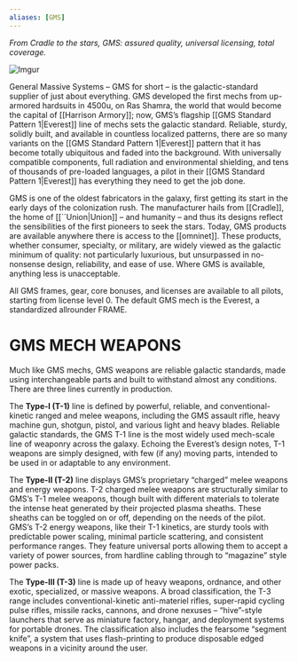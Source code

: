 ```yaml
---
aliases: [GMS]
---
```


*From Cradle to the stars, GMS: assured quality, universal licensing, total coverage.*

![Imgur](https://i.imgur.com/kbMhxNp.png)

General Massive Systems – GMS for short – is the galactic-standard supplier of just about everything. GMS developed the first mechs from up-armored hardsuits in 4500u, on Ras Shamra, the world that would become the capital of [[Harrison Armory]]; now, GMS’s flagship [[GMS Standard Pattern 1|Everest]] line of mechs sets the galactic standard. Reliable, sturdy, solidly built, and available in countless localized patterns, there are so many variants on the [[GMS Standard Pattern 1|Everest]] pattern that it has become totally ubiquitous and faded into the background. With universally compatible components, full radiation and environmental shielding, and tens of thousands of pre-loaded languages, a pilot in their [[GMS Standard Pattern 1|Everest]] has everything they need to get the job done. 

GMS is one of the oldest fabricators in the galaxy, first getting its start in the early days of the colonization rush. The manufacturer hails from [[Cradle]], the home of [[``Union|Union]] – and humanity – and thus its designs reflect the sensibilities of the first pioneers to seek the stars. Today, GMS products are available anywhere there is access to the [[omninet]]. These products, whether consumer, specialty, or military, are widely viewed as the galactic minimum of quality: not particularly luxurious, but unsurpassed in no-nonsense design, reliability, and ease of use. Where GMS is available, anything less is unacceptable. 

All GMS frames, gear, core bonuses, and licenses are available to all pilots, starting from license level 0. The default GMS mech is the Everest, a standardized allrounder FRAME.

# GMS MECH WEAPONS

Much like GMS mechs, GMS weapons are reliable galactic standards, made using interchangeable parts and built to withstand almost any conditions. There are three lines currently in production.

The **Type-I (T-1)** line is defined by powerful, reliable, and conventional-kinetic ranged and melee weapons, including the GMS assault rifle, heavy machine gun, shotgun, pistol, and various light and heavy blades. Reliable galactic standards, the GMS T-1 line is the most widely used mech-scale line of weaponry across the galaxy. Echoing the Everest’s design notes, T-1 weapons are simply designed, with few (if any) moving parts, intended to be used in or adaptable to any environment.

The **Type-II (T-2)** line displays GMS’s proprietary “charged” melee weapons and energy weapons. T-2 charged melee weapons are structurally similar to GMS’s T-1 melee weapons, though built with different materials to tolerate the intense heat generated by their projected plasma sheaths. These sheaths can be toggled on or off, depending on the needs of the pilot. GMS’s T-2 energy weapons, like their T-1 kinetics, are sturdy tools with predictable power scaling, minimal particle scattering, and consistent performance ranges. They feature universal ports allowing them to accept a variety of power sources, from hardline cabling through to “magazine” style power packs.

The **Type-III (T-3)** line is made up of heavy weapons, ordnance, and other exotic, specialized, or massive weapons. A broad classification, the T-3 range includes conventional-kinetic anti-materiel rifles, super-rapid cycling pulse rifles, missile racks, cannons, and drone nexuses – “hive”-style launchers that serve as miniature factory, hangar, and deployment systems for portable drones. The classification also includes the fearsome “segment knife”, a system that uses flash-printing to produce disposable edged weapons in a vicinity around the user.